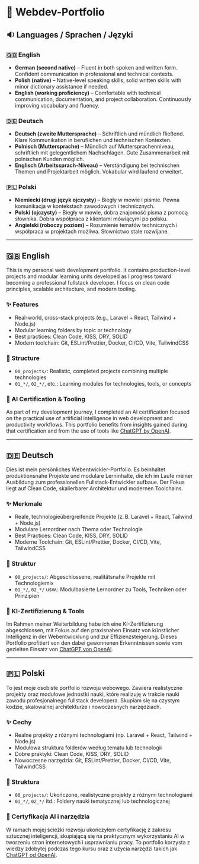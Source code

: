 # 🧱 Webdev-Portfolio

## 🔉 Languages / Sprachen / Języki

### 🇬🇧 English

* **German (second native)** – Fluent in both spoken and written form. Confident communication in professional and technical contexts.
* **Polish (native)** – Native-level speaking skills, solid written skills with minor dictionary assistance if needed.
* **English (working proficiency)** – Comfortable with technical communication, documentation, and project collaboration. Continuously improving vocabulary and fluency.

### 🇩🇪 Deutsch

* **Deutsch (zweite Muttersprache)** – Schriftlich und mündlich fließend. Klare Kommunikation in beruflichen und technischen Kontexten.
* **Polnisch (Muttersprache)** – Mündlich auf Muttersprachenniveau, schriftlich mit gelegentlichem Nachschlagen. Gute Zusammenarbeit mit polnischen Kunden möglich.
* **Englisch (Arbeitssprach-Niveau)** – Verständigung bei technischen Themen und Projektarbeit möglich. Vokabular wird laufend erweitert.

### 🇵🇱 Polski

* **Niemiecki (drugi język ojczysty)** – Biegły w mowie i piśmie. Pewna komunikacja w kontekstach zawodowych i technicznych.
* **Polski (ojczysty)** – Biegły w mowie, dobra znajomość pisma z pomocą słownika. Dobra współpraca z klientami mówiącymi po polsku.
* **Angielski (roboczy poziom)** – Rozumienie tematów technicznych i współpraca w projektach możliwa. Słownictwo stale rozwijane.

---

## 🇬🇧 English

This is my personal web development portfolio. It contains production-level projects and modular learning units developed as I progress toward becoming a professional fullstack developer. I focus on clean code principles, scalable architecture, and modern tooling.

### ✨ Features

* Real-world, cross-stack projects (e.g., Laravel + React, Tailwind + Node.js)
* Modular learning folders by topic or technology
* Best practices: Clean Code, KISS, DRY, SOLID
* Modern toolchain: Git, ESLint/Prettier, Docker, CI/CD, Vite, TailwindCSS

### 📁 Structure

* `00_projects/`: Realistic, completed projects combining multiple technologies
* `01_*/`, `02_*/`, etc.: Learning modules for technologies, tools, or concepts

### 🤖 AI Certification & Tooling

As part of my development journey, I completed an AI certification focused on the practical use of artificial intelligence in web development and productivity workflows. This portfolio benefits from insights gained during that certification and from the use of tools like [ChatGPT by OpenAI](https://openai.com/chatgpt).

---

## 🇩🇪 Deutsch

Dies ist mein persönliches Webentwickler-Portfolio. Es beinhaltet produktionsnahe Projekte und modulare Lerninhalte, die ich im Laufe meiner Ausbildung zum professionellen Fullstack-Entwickler aufbaue. Der Fokus liegt auf Clean Code, skalierbarer Architektur und modernen Toolchains.

### ✨ Merkmale

* Reale, technologieübergreifende Projekte (z. B. Laravel + React, Tailwind + Node.js)
* Modulare Lernordner nach Thema oder Technologie
* Best Practices: Clean Code, KISS, DRY, SOLID
* Moderne Toolchain: Git, ESLint/Prettier, Docker, CI/CD, Vite, TailwindCSS

### 📁 Struktur

* `00_projects/`: Abgeschlossene, realitätsnahe Projekte mit Technologiemix
* `01_*/`, `02_*/` usw.: Modulbasierte Lernordner zu Tools, Techniken oder Prinzipien

### 🤖 KI-Zertifizierung & Tools

Im Rahmen meiner Weiterbildung habe ich eine KI-Zertifizierung abgeschlossen, mit Fokus auf den praxisnahen Einsatz von künstlicher Intelligenz in der Webentwicklung und zur Effizienzsteigerung. Dieses Portfolio profitiert von den dabei gewonnenen Erkenntnissen sowie vom gezielten Einsatz von [ChatGPT von OpenAI](https://openai.com/chatgpt).

---

## 🇵🇱 Polski

To jest moje osobiste portfolio rozwoju webowego. Zawiera realistyczne projekty oraz modułowe jednostki nauki, które realizuję w trakcie nauki zawodu profesjonalnego fullstack developera. Skupiam się na czystym kodzie, skalowalnej architekturze i nowoczesnych narzędziach.

### ✨ Cechy

* Realne projekty z różnymi technologiami (np. Laravel + React, Tailwind + Node.js)
* Modułowa struktura folderów według tematu lub technologii
* Dobre praktyki: Clean Code, KISS, DRY, SOLID
* Nowoczesne narzędzia: Git, ESLint/Prettier, Docker, CI/CD, Vite, TailwindCSS

### 📁 Struktura

* `00_projects/`: Ukończone, realistyczne projekty z różnymi technologiami
* `01_*/`, `02_*/` itd.: Foldery nauki tematycznej lub technologicznej

### 🤖 Certyfikacja AI i narzędzia

W ramach mojej ścieżki rozwoju ukończyłem certyfikację z zakresu sztucznej inteligencji, skupiającą się na praktycznym wykorzystaniu AI w tworzeniu stron internetowych i usprawnianiu pracy. To portfolio korzysta z wiedzy zdobytej podczas tego kursu oraz z użycia narzędzi takich jak [ChatGPT od OpenAI](https://openai.com/chatgpt).
